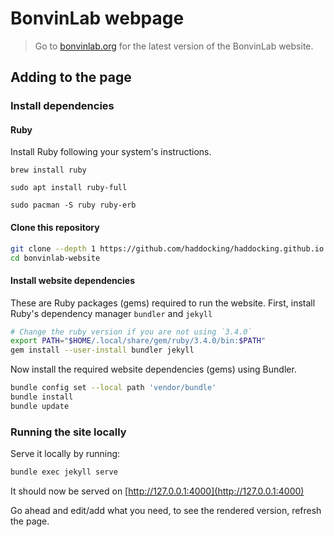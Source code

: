 # BonvinLab webpage

> Go to [bonvinlab.org](https://bonvinlab.org) for
> the latest version of the BonvinLab website.

## Adding to the page

### Install dependencies

#### Ruby

Install Ruby following your system's instructions.

```text
brew install ruby
```

```text
sudo apt install ruby-full
```

```text
sudo pacman -S ruby ruby-erb
```

#### Clone this repository

```bash
git clone --depth 1 https://github.com/haddocking/haddocking.github.io.git bonvinlab-website
cd bonvinlab-website
```

#### Install website dependencies

These are Ruby packages (gems) required to run the website.
First, install Ruby's dependency manager `bundler` and `jekyll`

```bash
# Change the ruby version if you are not using `3.4.0`
export PATH="$HOME/.local/share/gem/ruby/3.4.0/bin:$PATH"
gem install --user-install bundler jekyll
```

Now install the required website dependencies (gems) using Bundler.

```bash
bundle config set --local path 'vendor/bundle'
bundle install
bundle update
```

### Running the site locally

Serve it locally by running:

```bash
bundle exec jekyll serve
```

It should now be served on [http://127.0.0.1:4000](http://127.0.0.1:4000)

Go ahead and edit/add what you need, to see the rendered version, refresh the page.
